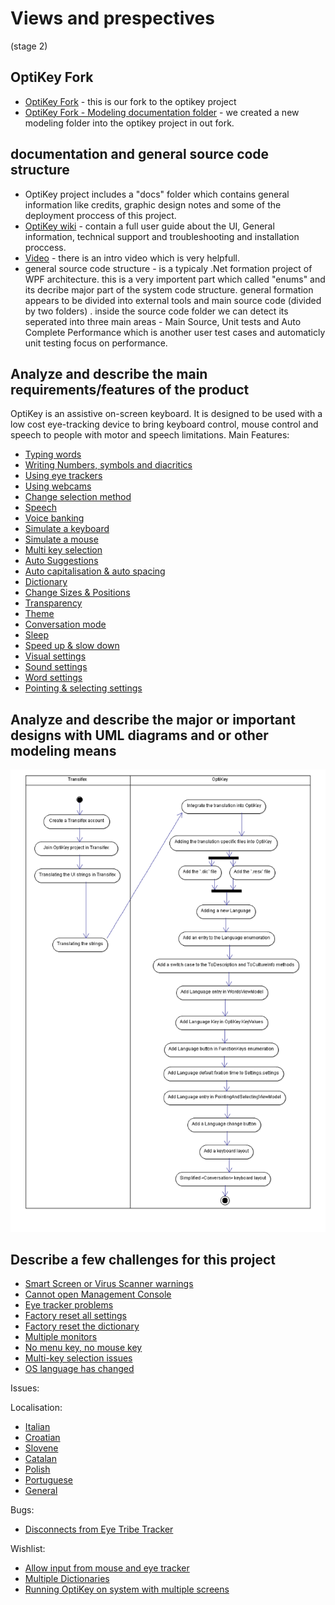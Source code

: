 # Views and prespectives 
(stage 2)

## OptiKey Fork

* [OptiKey Fork](https://github.com/adirel/OptiKey) - this is our fork to the optikey project
* [OptiKey Fork - Modeling documentation folder](https://github.com/adirel/OptiKey/tree/master/docs/Modeling) - we created a new modeling folder into the optikey project in out fork.

## documentation and general source code structure

* OptiKey project includes a "docs" folder which contains general information like credits, graphic design notes and some of the deployment proccess of this project.
* [OptiKey wiki](https://github.com/OptiKey/OptiKey/wiki) - contain a full user guide about the UI, General information, technical support and troubleshooting and installation proccess.
* [Video](https://www.youtube.com/watch?v=HLkyORh7vKk) - there is an intro video which is very helpfull.
* general source code structure - is a typicaly .Net formation project of WPF architecture. this is a very importent part which called "enums" and its decribe major part of the system code structure.
 general formation appears to be divided into external tools and main source code (divided by two folders) . inside the source code folder we can detect its seperated into three main areas - Main Source, Unit tests and Auto Complete Performance which is another user test cases and automaticly unit testing focus on performance. 
 

## Analyze and describe the main requirements/features of the product 
OptiKey is an assistive on-screen keyboard. It is designed to be used with a low cost eye-tracking device to bring keyboard control, mouse control and speech to people with motor and speech limitations. 
Main Features:
* [Typing words](https://github.com/OptiKey/OptiKey/wiki/Type-your-first-word)
* [Writing Numbers, symbols and diacritics](https://github.com/OptiKey/OptiKey/wiki/Numbers,-symbols-and-diacritics)
* [Using eye trackers](https://github.com/OptiKey/OptiKey/wiki/Using-eye-trackers)
* [Using webcams](https://github.com/OptiKey/OptiKey/wiki/Using-webcams)
* [Change selection method](https://github.com/OptiKey/OptiKey/wiki/Change-selection-method)
* [Speech](https://github.com/OptiKey/OptiKey/wiki/Speech)
* [Voice banking](https://github.com/OptiKey/OptiKey/wiki/Voice-banking)
* [Simulate a keyboard](https://github.com/OptiKey/OptiKey/wiki/Simulate-a-keyboard)
* [Simulate a mouse](https://github.com/OptiKey/OptiKey/wiki/Simulate-a-mouse)
* [Multi key selection](https://github.com/OptiKey/OptiKey/wiki/Multi-key-selection)
* [Auto Suggestions](https://github.com/OptiKey/OptiKey/wiki/Suggestions)
* [Auto capitalisation & auto spacing](https://github.com/OptiKey/OptiKey/wiki/Auto-capitalisation-&-auto-spacing)
* [Dictionary](https://github.com/OptiKey/OptiKey/wiki/The-dictionary)
* [Change Sizes & Positions](https://github.com/OptiKey/OptiKey/wiki/Size-&-position)
* [Transparency](https://github.com/OptiKey/OptiKey/wiki/Transparency)
* [Theme](https://github.com/OptiKey/OptiKey/wiki/Change-the-theme)
* [Conversation mode](https://github.com/OptiKey/OptiKey/wiki/Conversation-only-mode)
* [Sleep](https://github.com/OptiKey/OptiKey/wiki/Sleep)
* [Speed up & slow down](https://github.com/OptiKey/OptiKey/wiki/Speed-up-&-slow-down)
* [Visual settings](https://github.com/OptiKey/OptiKey/wiki/Visual-settings)
* [Sound settings](https://github.com/OptiKey/OptiKey/wiki/Sound-settings)
* [Word settings](https://github.com/OptiKey/OptiKey/wiki/Word-settings)
* [Pointing & selecting settings](https://github.com/OptiKey/OptiKey/wiki/Pointing-&-selecting-settings)

## Analyze and describe the major or important designs with UML diagrams and or other modeling means
![umlILAN](images/ActivityDiagram.png)

## Describe a few challenges for this project
* [Smart Screen or Virus Scanner warnings](https://github.com/OptiKey/OptiKey/wiki/Smart-Screen-or-Virus-Scanner-warnings)
* [Cannot open Management Console](https://github.com/OptiKey/OptiKey/wiki/Cannot-open-Management-Console)
* [Eye tracker problems](https://github.com/OptiKey/OptiKey/wiki/Eye-tracker-problems)
* [Factory reset all settings](https://github.com/OptiKey/OptiKey/wiki/Factory-reset-all-settings)
* [Factory reset the dictionary](https://github.com/OptiKey/OptiKey/wiki/Factory-reset-the-dictionary)
* [Multiple monitors](https://github.com/OptiKey/OptiKey/wiki/Multiple-monitors)
* [No menu key, no mouse key](https://github.com/OptiKey/OptiKey/wiki/No-Menu-key,-no-mouse-key)
* [Multi-key selection issues](https://github.com/OptiKey/OptiKey/wiki/Multi-key-selection-issues)
* [OS language has changed](https://github.com/OptiKey/OptiKey/wiki/OS-language-has-been-changed)

Issues:

Localisation: 
* [Italian](https://github.com/OptiKey/OptiKey/issues/264)
* [Croatian](https://github.com/OptiKey/OptiKey/issues/263)
* [Slovene](https://github.com/OptiKey/OptiKey/issues/248)
* [Catalan](https://github.com/OptiKey/OptiKey/issues/235)
* [Polish](https://github.com/OptiKey/OptiKey/issues/238)
* [Portuguese](https://github.com/OptiKey/OptiKey/issues/234)
* [General](https://github.com/OptiKey/OptiKey/issues/148)

Bugs:
* [Disconnects from Eye Tribe Tracker](https://github.com/OptiKey/OptiKey/issues/254)

Wishlist:
* [Allow input from mouse and eye tracker](https://github.com/OptiKey/OptiKey/issues/228)
* [Multiple Dictionaries](https://github.com/OptiKey/OptiKey/issues/218)
* [Running OptiKey on system with multiple screens](https://github.com/OptiKey/OptiKey/issues/175)
 



